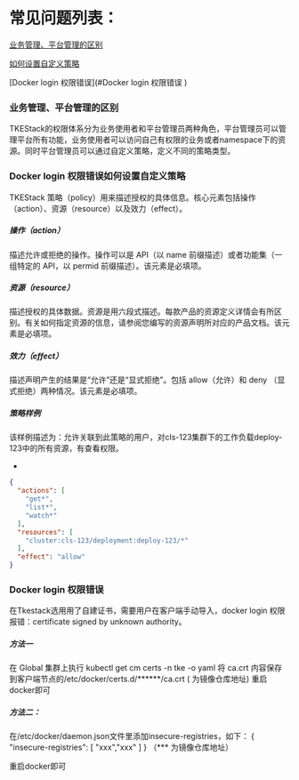 # 常见问题列表：

[业务管理、平台管理的区别](#业务管理、平台管理的区别)  

[如何设置自定义策略](#如何设置自定义策略 )  

[Docker login 权限错误](#Docker login 权限错误 )  

### 业务管理、平台管理的区别

TKEStack的权限体系分为业务使用者和平台管理员两种角色，平台管理员可以管理平台所有功能，业务使用者可以访问自己有权限的业务或者namespace下的资源。同时平台管理员可以通过自定义策略，定义不同的策略类型。

### Docker login 权限错误如何设置自定义策略

TKEStack 策略（policy）用来描述授权的具体信息。核心元素包括操作（action）、资源（resource）以及效力（effect）。

##### 操作（action）

描述允许或拒绝的操作。操作可以是 API（以 name 前缀描述）或者功能集（一组特定的 API，以 permid 前缀描述）。该元素是必填项。

##### 资源（resource）

描述授权的具体数据。资源是用六段式描述。每款产品的资源定义详情会有所区别。有关如何指定资源的信息，请参阅您编写的资源声明所对应的产品文档。该元素是必填项。

##### 效力（effect）

描述声明产生的结果是“允许”还是“显式拒绝”。包括 allow（允许）和 deny （显式拒绝）两种情况。该元素是必填项。

##### 策略样例

该样例描述为：允许关联到此策略的用户，对cls-123集群下的工作负载deploy-123中的所有资源，有查看权限。

- 

```json
{
  "actions": [
    "get*",
    "list*",
    "watch*"
  ],
  "resources": [
    "cluster:cls-123/deployment:deploy-123/*"
  ],
  "effect": "allow"
}

```

### Docker login 权限错误

在Tkestack选用用了自建证书，需要用户在客户端手动导入，docker login 权限报错：certificate signed by unknown authority。

##### 方法一

在 Global 集群上执行 kubectl get cm certs -n tke -o yaml
将 ca.crt 内容保存到客户端节点的/etc/docker/certs.d/******/ca.crt ( 为镜像仓库地址)
重启docker即可

##### 方法二：

  在/etc/docker/daemon.json文件里添加insecure-registries，如下：
  {
        "insecure-registries": [
         "xxx","xxx"
        ]
  }
（*** 为镜像仓库地址）

  重启docker即可